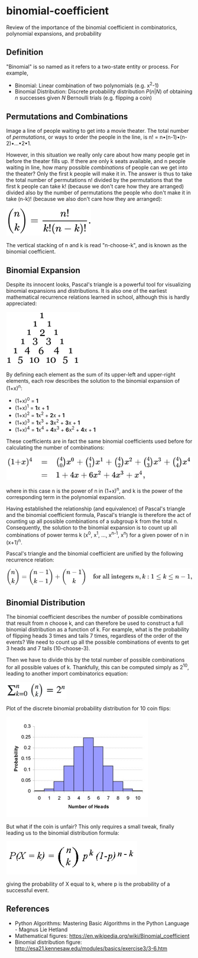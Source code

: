 # binomial-coefficient
Review of the importance of the binomial coefficient in combinatorics, polynomial expansions, and probability

Definition
---
"Binomial" is so named as it refers to a two-state entity or process. For example,
- Binomial: Linear combination of two polynomials (e.g. x<sup>2</sup>-1)
- Binomial Distribution: Discrete probability distribution <i>P</i>(<i>n</i>|<i>N</i>)
of obtaining <i>n</i> successes given <i>N</i> Bernoulli trials (e.g. flipping a coin)

Permutations and Combinations
---
Image a line of people waiting to get into a movie theater. The total number of
<i>permutations</i>, or ways to order the people in the line, is n! =
n•(n-1)•(n-2)•...•2•1.

However, in this situation we really only care about how many people get in before the
theater fills up. If there are only k seats available, and n people waiting in line, how
many possible <i>combinations</i> of people can we get into the theater? Only the first
k people will make it in. The answer is thus to take the total number of permutations n!
divided by the permutations that the first k people can take k! (because we don't care
how they are arranged) divided also by the number of permutations the people who don't
make it in take (n-k)! (because we also don't care how they are arranged):

![](binomial_coefficient.svg)

The vertical stacking of n and k is read "n-choose-k", and is known as the binomial
coefficient.

Binomial Expansion
---
Despite its innocent looks, Pascal's triangle is a powerful tool for visualizing binomial
expansions and distributions. It is also one of the earliest mathematical recurrence
relations learned in school, although this is hardly appreciated:

![](pascals_triangle.png)

By defining each element as the sum of its upper-left and upper-right elements,
each row describes the solution to the binomial expansion of (1+x)<sup>n</sup>:
- (1+x)<sup>0</sup> = <b>1</b>
- (1+x)<sup>1</sup> = <b>1</b>x + <b>1</b>
- (1+x)<sup>2</sup> = <b>1</b>x<sup>2</sup> + <b>2</b>x + <b>1</b>
- (1+x)<sup>3</sup> = <b>1</b>x<sup>3</sup> + <b>3</b>x<sup>2</sup> + <b>3</b>x + <b>1</b>
- (1+x)<sup>4</sup> = <b>1</b>x<sup>4</sup> + <b>4</b>x<sup>3</sup> + <b>6</b>x<sup>2</sup> + <b>4</b>x + <b>1</b>

These coefficients are in fact the same binomial coefficients used before for calculating
the number of combinations:

![](binomial_expansion.svg)

where in this case n is the power of n in (1+x)<sup>n</sup>, and k is the power of the
corresponding term in the polynomial expansion.

Having established the relationship (and equivalence) of Pascal's triangle and the
binomial coefficient formula, Pascal's triangle is therefore the act of counting up all
possible combinations of a subgroup k from the total n. Consequently, the solution to
the binomial expansion is to count up all combinations of power terms k (x<sup>0</sup>,
x<sup>1</sup>, ..., x<sup>n-1</sup>, x<sup>n</sup>) for a given power of n in
(x+1)<sup>n</sup>.

Pascal's triangle and the binomial coefficient are unified by the following recurrence
relation:

![](recurrence_relation.svg)

Binomial Distribution
---
The binomial coefficient describes the number of possible combinations that result from
n choose k, and can therefore be used to construct a full binomial distribution as a
function of k. For example, what is the probability of flipping heads 3 times and tails
7 times, regardless of the order of the events? We need to count up all the possible
combinations of events to get 3 heads and 7 tails (10-choose-3).

Then we have to divide this by the total number of possible combinations for all
possible values of k. Thankfully, this can be computed simply as 2<sup>10</sup>,
leading to another import combinatorics equation:

![](binomial_sum.png)

Plot of the discrete binomial probability distribution for 10 coin flips:

![](binomial_distribution_fair.jpg)

But what if the coin is unfair? This only requires a small tweak, finally leading us to
the binomial distribution formula:

![](binomial_distribution_unfair.gif)

giving the probability of X equal to k, where p is the probability of a successful event.

References
---
- Python Algorithms: Mastering Basic Algorithms in the Python Language - Magnus Lie Hetland
- Mathematical figures: https://en.wikipedia.org/wiki/Binomial_coefficient
- Binomial distribution figure: http://esa21.kennesaw.edu/modules/basics/exercise3/3-6.htm